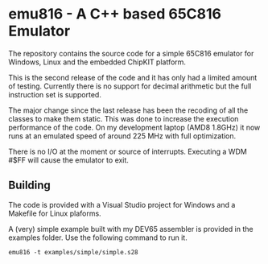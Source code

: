 # emu816 - A C++ based 65C816 Emulator

The repository contains the source code for a simple 65C816 emulator for Windows,
Linux and the embedded ChipKIT platform.

This is the second release of the code and it has only had a limited amount of
testing. Currently there is no support for decimal arithmetic but the full
instruction set is supported.

The major change since the last release has been the recoding of all the classes
to make them static. This was done to increase the execution performance of the
code. On my development laptop (AMD8 1.8GHz) it now runs at an emulated speed of
around 225 MHz with full optimization.

There is no I/O at the moment or source of interrupts. Executing a WDM #$FF will
cause the emulator to exit.

## Building

The code is provided with a Visual Studio project for Windows and a Makefile for
Linux plaforms.

A (very) simple example built with my DEV65 assembler is provided in the examples
folder. Use the following command to run it.

```
emu816 -t examples/simple/simple.s28
```
